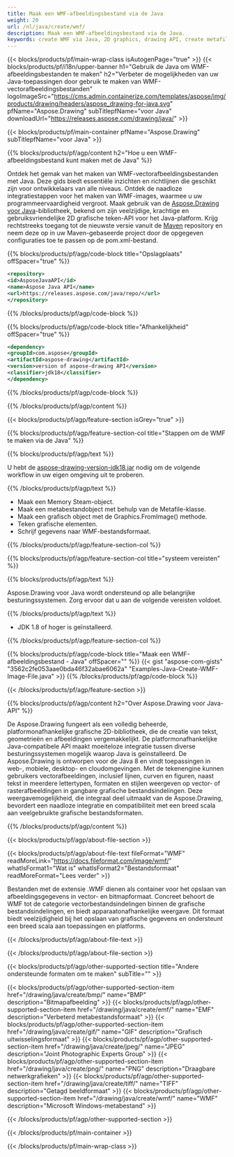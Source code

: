 ```yaml
---
title: Maak een WMF-afbeeldingsbestand via de Java
weight: 20
url: /nl/java/create/wmf/
description: Maak een WMF-afbeeldingsbestand via de Java.
keywords: create WMF via Java, 2D graphics, drawing API, create metafile in Java, Drawing voor Java, save WMF image file, cross-platform 2D graphic library, Metafile class, vector graphics drawing, draw line, WMF image file, Graphics file formats
---
```


{{< blocks/products/pf/main-wrap-class isAutogenPage="true" >}}
{{< blocks/products/pf/i18n/upper-banner h1="Gebruik de Java om WMF-afbeeldingsbestanden te maken" h2="Verbeter de mogelijkheden van uw Java-toepassingen door gebruik te maken van WMF-vectorafbeeldingsbestanden" logoImageSrc="https://cms.admin.containerize.com/templates/aspose/img/products/drawing/headers/aspose_drawing-for-java.svg" pfName="Aspose.Drawing" subTitlepfName="voor Java" downloadUrl="https://releases.aspose.com/drawing/java/" >}}

{{< blocks/products/pf/main-container pfName="Aspose.Drawing" subTitlepfName="voor Java" >}}


{{% blocks/products/pf/agp/content h2="Hoe u een WMF-afbeeldingsbestand kunt maken met de Java" %}}

Ontdek het gemak van het maken van WMF-vectorafbeeldingsbestanden met Java. Deze gids biedt essentiële inzichten en richtlijnen die geschikt zijn voor ontwikkelaars van alle niveaus. Ontdek de naadloze integratiestappen voor het maken van WMF-images, waarmee u uw programmeervaardigheid vergroot. Maak gebruik van de [Aspose.Drawing voor Java](https://products.aspose.com/drawing/java)-bibliotheek, bekend om zijn veelzijdige, krachtige en gebruiksvriendelijke 2D grafische teken-API voor het Java-platform. Krijg rechtstreeks toegang tot de nieuwste versie vanuit de [Maven](https://releases.aspose.com/java/repo/com/aspose/aspose-drawing/) repository en neem deze op in uw Maven-gebaseerde project door de opgegeven configuraties toe te passen op de pom.xml-bestand.

{{% blocks/products/pf/agp/code-block title="Opslagplaats" offSpacer="true" %}}

```xml
<repository>
<id>AsposeJavaAPI</id>
<name>Aspose Java API</name>
<url>https://releases.aspose.com/java/repo/</url>
</repository>
```

{{% /blocks/products/pf/agp/code-block %}}

{{% blocks/products/pf/agp/code-block title="Afhankelijkheid" offSpacer="true" %}}

```xml
<dependency>
<groupId>com.aspose</groupId>
<artifactId>aspose-drawing</artifactId>
<version>version of aspose-drawing API</version>
<classifier>jdk18</classifier>
</dependency>
```

{{% /blocks/products/pf/agp/code-block %}}

{{% /blocks/products/pf/agp/content %}}


{{< blocks/products/pf/agp/feature-section isGrey="true" >}}

{{% blocks/products/pf/agp/feature-section-col title="Stappen om de WMF te maken via de Java" %}}

{{% blocks/products/pf/agp/text %}}

U hebt de [aspose-drawing-version-jdk18.jar](https://releases.aspose.com/drawing/java/) nodig om de volgende workflow in uw eigen omgeving uit te proberen.

{{% /blocks/products/pf/agp/text %}}

+ Maak een Memory Steam-object.
+ Maak een metabestandobject met behulp van de Metafile-klasse.
+ Maak een grafisch object met de Graphics.FromImage() methode.
+ Teken grafische elementen.
+ Schrijf gegevens naar WMF-bestandsformaat.

{{% /blocks/products/pf/agp/feature-section-col %}}

{{% blocks/products/pf/agp/feature-section-col title="systeem vereisten" %}}

{{% blocks/products/pf/agp/text %}}

Aspose.Drawing voor Java wordt ondersteund op alle belangrijke besturingssystemen. Zorg ervoor dat u aan de volgende vereisten voldoet.

{{% /blocks/products/pf/agp/text %}}

- JDK 1.8 of hoger is geïnstalleerd.

{{% /blocks/products/pf/agp/feature-section-col %}}

{{% blocks/products/pf/agp/code-block title="Maak een WMF-afbeeldingsbestand - Java" offSpacer="" %}}
{{< gist "aspose-com-gists" "3562c2fe053aae0bda46f32abae6062a" "Examples-Java-Create-WMF-Image-File.java" >}}
{{% /blocks/products/pf/agp/code-block %}}

{{< /blocks/products/pf/agp/feature-section >}}


<!-- aboutfile Starts -->

{{% blocks/products/pf/agp/content h2="Over Aspose.Drawing voor Java-API" %}}

De Aspose.Drawing fungeert als een volledig beheerde, platformonafhankelijke grafische 2D-bibliotheek, die de creatie van tekst, geometrieën en afbeeldingen vergemakkelijkt. De platformonafhankelijke Java-compatibele API maakt moeiteloze integratie tussen diverse besturingssystemen mogelijk waarop Java is geïnstalleerd. De Aspose.Drawing is ontworpen voor de Java 8 en vindt toepassingen in web-, mobiele, desktop- en cloudomgevingen. Met de tekenengine kunnen gebruikers vectorafbeeldingen, inclusief lijnen, curven en figuren, naast tekst in meerdere lettertypen, formaten en stijlen weergeven op vector- of rasterafbeeldingen in gangbare grafische bestandsindelingen. Deze weergavemogelijkheid, die integraal deel uitmaakt van de Aspose.Drawing, bevordert een naadloze integratie en compatibiliteit met een breed scala aan veelgebruikte grafische bestandsformaten.

{{% /blocks/products/pf/agp/content %}}


{{< blocks/products/pf/agp/about-file-section >}}

{{< blocks/products/pf/agp/about-file-text fileFormat="WMF" readMoreLink="https://docs.fileformat.com/image/wmf/" whatIsFormat1="Wat is" whatIsFormat2="Bestandsformaat" readMoreFormat="Lees verder" >}}

Bestanden met de extensie .WMF dienen als container voor het opslaan van afbeeldingsgegevens in vector- en bitmapformaat. Concreet behoort de WMF tot de categorie vectorbestandsindelingen binnen de grafische bestandsindelingen, en biedt apparaatonafhankelijke weergave. Dit formaat biedt veelzijdigheid bij het opslaan van grafische gegevens en ondersteunt een breed scala aan toepassingen en platforms.

{{< /blocks/products/pf/agp/about-file-text >}}

{{< /blocks/products/pf/agp/about-file-section >}}

<!-- aboutfile Ends -->


{{< blocks/products/pf/agp/other-supported-section title="Andere ondersteunde formaten om te maken" subTitle="" >}}

{{< blocks/products/pf/agp/other-supported-section-item href="/drawing/java/create/bmp/" name="BMP" description="Bitmapafbeelding" >}}
{{< blocks/products/pf/agp/other-supported-section-item href="/drawing/java/create/emf/" name="EMF" description="Verbeterd metabestandsformaat" >}}
{{< blocks/products/pf/agp/other-supported-section-item href="/drawing/java/create/gif/" name="GIF" description="Grafisch uitwisselingsformaat" >}}
{{< blocks/products/pf/agp/other-supported-section-item href="/drawing/java/create/jpeg/" name="JPEG" description="Joint Photographic Experts Group" >}}
{{< blocks/products/pf/agp/other-supported-section-item href="/drawing/java/create/png/" name="PNG" description="Draagbare netwerkgrafieken" >}}
{{< blocks/products/pf/agp/other-supported-section-item href="/drawing/java/create/tiff/" name="TIFF" description="Getagd beeldformaat" >}}
{{< blocks/products/pf/agp/other-supported-section-item href="/drawing/java/create/wmf/" name="WMF" description="Microsoft Windows-metabestand" >}}


{{< /blocks/products/pf/agp/other-supported-section >}}

{{< /blocks/products/pf/main-container >}}

{{< /blocks/products/pf/main-wrap-class >}}
